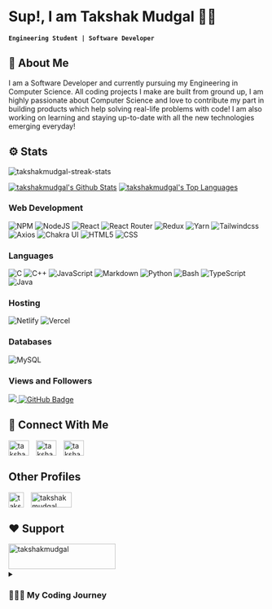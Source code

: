 # Sup!, I am Takshak Mudgal 👋🏻

**`Engineering Student | Software Developer`**

## 🚀 About Me

I am a Software Developer and currently pursuing my Engineering in Computer Science. All coding projects I make are built from ground up, I am highly passionate about Computer Science and love to contribute my part in building products which help solving real-life problems with code! I am also working on learning and staying up-to-date with all the new technologies emerging everyday!

## ⚙️ Stats
<p><img align="center" src="https://github-readme-streak-stats.herokuapp.com/?user=takshakmudgal&show_icons=true&count_private=true&theme=react&hide_border=true&bg_color=0D1117" alt="takshakmudgal-streak-stats" /></p>
<a href="https://github.com/takshakmudgal/github-readme-stats"><img alt="takshakmudgal's Github Stats" src="https://github-readme-stats.vercel.app/api?username=takshakmudgal&show_icons=true&count_private=true&theme=react&hide_border=true&bg_color=0D1117" /></a>
  <a href="https://github.com/takshakmudgal/github-readme-stats"><img alt="takshakmudgal's Top Languages" src="https://github-readme-stats.vercel.app/api/top-langs/?username=takshakmudgal&langs_count=8&count_private=true&layout=compact&theme=react&hide_border=true&bg_color=0D1117" /></a>
  <br/>

<h3 align="left">Web Development</h3>
<div align="left">

![NPM](https://img.shields.io/badge/NPM-%23000000.svg?style=for-the-badge&logo=npm&logoColor=white) ![NodeJS](https://img.shields.io/badge/node.js-6DA55F?style=for-the-badge&logo=node.js&logoColor=white) ![React](https://img.shields.io/badge/react-%2320232a.svg?style=for-the-badge&logo=react&logoColor=%2361DAFB) ![React Router](https://img.shields.io/badge/React_Router-CA4245?style=for-the-badge&logo=react-router&logoColor=white) ![Redux](https://img.shields.io/badge/redux-%23593d88.svg?style=for-the-badge&logo=redux&logoColor=white) ![Yarn](https://img.shields.io/badge/yarn-%232C8EBB.svg?style=for-the-badge&logo=yarn&logoColor=white) ![Tailwindcss](https://img.shields.io/badge/Tailwindcss-%23007ACC.svg?style=for-the-badge&logo=tailwind&logoColor=white) ![Axios](https://img.shields.io/badge/Axios-%23007ACC.svg?style=for-the-badge&logo=axios&logoColor=white) ![Chakra UI](https://img.shields.io/badge/ChakraUI-%23007ACC.svg?style=for-the-badge&logo=chakraui&logoColor=white) ![HTML5](https://img.shields.io/badge/Html5-%23007ACC.svg?style=for-the-badge&logo=html5&logoColor=white) ![CSS](https://img.shields.io/badge/CSS-%23007ACC.svg?style=for-the-badge&logo=CSS&logoColor=white)
</div>
<h3 align="left">Languages</h3>
<div align="left">
    
![C](https://img.shields.io/badge/c-%2300599C.svg?style=for-the-badge&logo=c&logoColor=white) ![C++](https://img.shields.io/badge/c++-%2300599C.svg?style=for-the-badge&logo=c%2B%2B&logoColor=white) ![JavaScript](https://img.shields.io/badge/javascript-%23323330.svg?style=for-the-badge&logo=javascript&logoColor=%23F7DF1E) ![Markdown](https://img.shields.io/badge/markdown-%23000000.svg?style=for-the-badge&logo=markdown&logoColor=white) ![Python](https://img.shields.io/badge/python3-3670A0?style=for-the-badge&logo=python&logoColor=ffdd54) ![Bash](https://img.shields.io/badge/bash-%23121011.svg?style=for-the-badge&logo=gnu-bash&logoColor=white) ![TypeScript](https://img.shields.io/badge/typescript-%23007ACC.svg?style=for-the-badge&logo=typescript&logoColor=white) ![Java](https://img.shields.io/badge/Java-%23007ACC.svg?style=for-the-badge&logo=java&logoColor=white) 
</div>
<h3 align="left">Hosting</h3>
<div align="left">
    
![Netlify](https://img.shields.io/badge/netlify-%23000000.svg?style=for-the-badge&logo=netlify&logoColor=#00C7B7) ![Vercel](https://img.shields.io/badge/vercel-%23000000.svg?style=for-the-badge&logo=vercel&logoColor=white) 
</div>

<h3 align="left">Databases</h3>
<div align="left">
    
![MySQL](https://img.shields.io/badge/Mysql-039BE5?style=for-the-badge&logo=mysql&logoColor=white)
</div>

### Views and Followers
<a href="https://github.com/takshakmudgal/github-profile-views-counter">
    <img src="https://komarev.com/ghpvc/?username=takshakmudgal">
</a>
<a href="https://github.com/takshakmudgal?tab=followers"><img src="https://img.shields.io/github/followers/takshakmudgal?label=Followers&style=social" alt="GitHub Badge"></a>

## 🔗 Connect With Me
<p align="left">
<a href="https://twitter.com/takshakmudgal" target="blank"><img align="center" src="https://raw.githubusercontent.com/rahuldkjain/github-profile-readme-generator/master/src/images/icons/Social/twitter.svg" alt="takshakmudgal" height="30" width="40" style="margin-right:10px" /></a>
<a href="https://www.linkedin.com/in/takshak-mudgal-621892212/" target="blank"><img align="center" src="https://raw.githubusercontent.com/rahuldkjain/github-profile-readme-generator/master/src/images/icons/Social/linked-in-alt.svg" alt="takshakmudgal" height="30" width="40" style="margin-right:10px" /></a>
<a href="https://instagram.com/takshakmudgal" target="blank"><img align="center" src="https://raw.githubusercontent.com/rahuldkjain/github-profile-readme-generator/master/src/images/icons/Social/instagram.svg" alt="takshakmudgal" height="30" width="40" style="margin-right:10px" /></a>
</p>

## Other Profiles
<p align="left">
<a href="https://leetcode.com/takshakm/" target="blank"><img align="center" src="https://i.imgur.com/2qFL21l.png" alt="takshakmudgal" height="30" width="30" style="margin-right:10px" /></a>
<a href="https://www.fiverr.com/takshakmudgal" target="blank"><img align="center" src="https://i.imgur.com/mywPya3.png" alt="takshakmudgal" height="30" width="80" style="margin-right:10px" /></a>
</p>


## ❤️ Support
<p><a href="https://www.buymeacoffee.com/takshakmudgal"> <img align="left" src="https://cdn.buymeacoffee.com/buttons/v2/default-yellow.png" height="50" width="210" alt="takshakmudgal" /></a></p><br><br><br>

<details>
 <summary><h3>👨🏻‍💻 My Coding Journey</h3></summary>
  Ever since I was young, I have had an immense interest in computers and technology. As a child, I was always fascinated by how computers worked and how they could be used to solve complex problems. I spent countless hours tinkering with old computers and learning the basics of programming languages like HTML and Python.
  As I got older, my interest in coding grew stronger. I started taking computer science classes in high school and continued studying the subject in college. During this time, I worked on various coding projects and I'm eager to learn more about the industry and gain real-world experience. I continue to work on personal coding projects in my free time and am always looking for new challenges and opportunities to grow as a developer. I love exploring new technologies and experimenting with different coding languages and frameworks. I'm always eager to learn more and to stay up-to-date with the latest trends and developments in the industry. To stay on top of emerging technologies, I ocasionally attend coding workshops and conferences, read tech blogs and participate in online coding communities. I also enjoy collaborating with other developers on open-source projects, which not only help me to learn new things but also contribute to the coding community.
</details>

